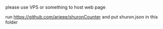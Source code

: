 please use VPS or something to host web page

run https://github.com/arieee/shuronCounter and put shuron.json in this folder